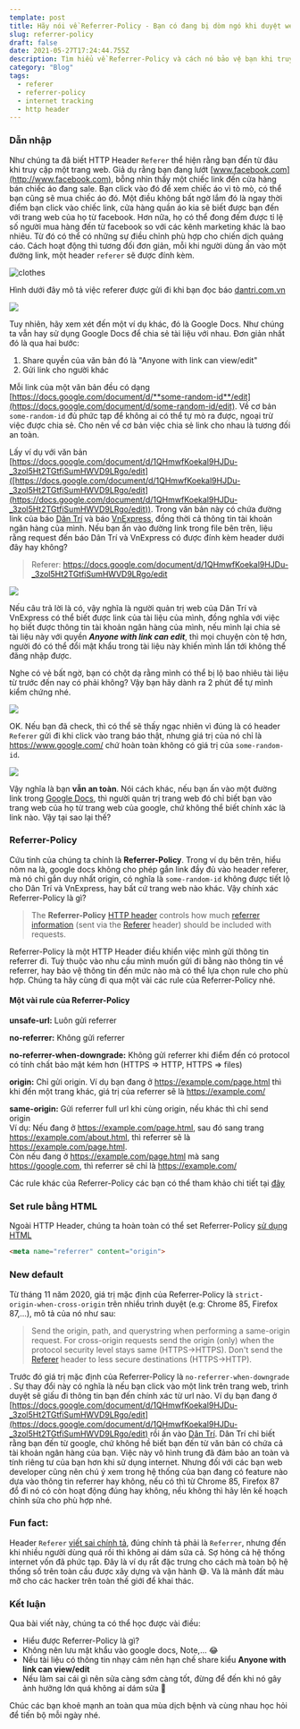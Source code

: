```yaml
---
template: post
title: Hãy nói về Referrer-Policy - Bạn có đang bị dòm ngó khi duyệt web không?
slug: referrer-policy
draft: false
date: 2021-05-27T17:24:44.755Z
description: Tìm hiểu về Referrer-Policy và cách nó bảo vệ bạn khi truy cập internet
category: "Blog"
tags:
  - referer
  - referrer-policy
  - internet tracking
  - http header
---
```

### Dẫn nhập

Như chúng ta đã biết HTTP Header `Referer` thể hiện rằng bạn đến từ đâu khi truy cập một trang web. Giả dụ rằng bạn đang lướt [www.facebook.com](http://www.facebook.com), bỗng nhìn thấy một chiếc link đến cửa hàng bán chiếc áo đang sale. Bạn click vào đó để xem chiếc áo vì tò mò, có thể bạn cũng sẽ mua chiếc áo đó. Một điều không bất ngờ lắm đó là ngay thời điểm bạn click vào chiếc link, cửa hàng quần áo kia sẽ biết được bạn đến với trang web của họ từ facebook. Hơn nữa, họ có thể đong đếm được tỉ lệ số người mua hàng đến từ facebook so với các kênh marketing khác là bao nhiêu. Từ đó có thể có những sự điều chỉnh phù hợp cho chiến dịch quảng cáo. Cách hoạt động thì tương đối đơn giản, mỗi khi người dùng ấn vào một đường link, một header `referer` sẽ được đính kèm.

![clothes](https://images.unsplash.com/photo-1489987707025-afc232f7ea0f?ixid=MnwxMjA3fDB8MHxwaG90by1wYWdlfHx8fGVufDB8fHx8&ixlib=rb-1.2.1&auto=format&fit=crop&w=2100&q=80 "Lướt web thấy áo đẹp")

Hình dưới đây mô tả việc referer được gửi đi khi bạn đọc báo [dantri.com.vn](http://dantri.com.vn)

![](/media/referer-dantri.jpg)

Tuy nhiên, hãy xem xét đến một ví dụ khác, đó là Google Docs. Như chúng ta vẫn hay sử dụng Google Docs để chia sẻ tài liệu với nhau. Đơn giản nhất đó là qua hai bước:

1. Share quyền của văn bản đó là "Anyone with link can view/edit"
2. Gửi link cho người khác

Mỗi link của một văn bản đều có dạng [https://docs.google.com/document/d/**some-random-id**/edit](https://docs.google.com/document/d/some-random-id/edit). Về cơ bản `some-random-id` đủ phức tạp để không ai có thể tự mò ra được, ngoại trừ việc được chia sẻ. Cho nên về cơ bản việc chia sẻ link cho nhau là tương đối an toàn.

Lấy ví dụ với văn bản [https://docs.google.com/document/d/1QHmwfKoekal9HJDu-_3zol5Ht2TGtfiSumHWVD9LRgo/edit]([https://docs.google.com/document/d/1QHmwfKoekal9HJDu-_3zol5Ht2TGtfiSumHWVD9LRgo/edit](https://docs.google.com/document/d/1QHmwfKoekal9HJDu-_3zol5Ht2TGtfiSumHWVD9LRgo/edit)). Trong văn bản này có chứa đường link của báo [Dân Trí](https://dantri.com.vn/) và báo [VnExpress](https://vnexpress.net/), đồng thời cả thông tin tài khoản ngân hàng của mình. Nếu bạn ấn vào đường link trong file bên trên, liệu rằng request đến báo Dân Trí và VnExpress có được đính kèm header dưới đây hay không?

> Referer: https://docs.google.com/document/d/1QHmwfKoekal9HJDu-_3zol5Ht2TGtfiSumHWVD9LRgo/edit 

![](/media/screenshot-2021-05-28-at-00.34.05.png)


Nếu câu trả lời là có, vậy nghĩa là người quản trị web của Dân Trí và VnExpress có thể biết được link của tài liệu của mình, đồng nghĩa với việc họ biết được thông tin tài khoản ngân hàng của mình, nếu mình lại chia sẻ tài liệu này với quyền ***Anyone with link can edit***, thì mọi chuyện còn tệ hơn, người đó có thể đổi mật khẩu trong tài liệu này khiến mình lần tới không thể đăng nhập được.

Nghe có vẻ bất ngờ, bạn có chột dạ rằng mình có thể bị lộ bao nhiêu tài liệu từ trước đến nay có phải không? Vậy bạn hãy dành ra 2 phút để tự mình kiểm chứng nhé.

![](/media/eternity.jpg)

OK. Nếu bạn đã check, thì có thể sẽ thấy ngạc nhiên vì đúng là có header `Referer` gửi đi khi click vào trang báo thật, nhưng giá trị của nó chỉ là <https://www.google.com/> chứ hoàn toàn không có giá trị của `some-random-id`. 

![](/media/dantri-header.png)

Vậy nghĩa là bạn **vẫn an toàn**. Nói cách khác, nếu bạn ấn vào một đường link trong [Google Docs](https://docs.google.com/), thì người quản trị trang web đó chỉ biết bạn vào trang web của họ từ trang web của google, chứ không thể biết chính xác là link nào. Vậy tại sao lại thế?

### Referrer-Policy

Cứu tinh của chúng ta chính là **Referrer-Policy**. Trong ví dụ bên trên, hiểu nôm na là, google docs không cho phép gắn link đầy đủ vào header referer, mà nó chỉ gắn duy nhất origin, có nghĩa là `some-random-id` không được tiết lộ cho Dân Trí và VnExpress, hay bất cứ trang web nào khác. Vậy chính xác Referrer-Policy là gì?

> The **Referrer-Policy** [HTTP header](https://developer.mozilla.org/en-US/docs/Glossary/HTTP_header) controls how much [referrer information](https://developer.mozilla.org/en-US/docs/Web/Security/Referer_header:_privacy_and_security_concerns) (sent via the [Referer](https://developer.mozilla.org/en-US/docs/Web/HTTP/Headers/Referer) header) should be included with requests.

Referrer-Policy là một HTTP Header điều khiển việc mình gửi thông tin referrer đi. Tuỳ thuộc vào nhu cầu mình muốn gửi đi bằng nào thông tin về referrer, hay bảo vệ thông tin đến mức nào mà có thể lựa chọn rule cho phù hợp. Chúng ta hãy cùng đi qua một vài các rule của Referrer-Policy nhé.

#### Một vài rule của Referrer-Policy

**unsafe-url:** Luôn gửi referrer

**no-referrer:** Không gửi referrer

**no-referrer-when-downgrade:** Không gửi referrer khi điểm đến có protocol có tính chất bảo mật kém hơn (HTTPS => HTTP, HTTPS => files)

**origin:** Chỉ gửi origin. Ví dụ bạn đang ở <https://example.com/page.html> thì khi đến một trang khác, giá trị của referrer sẽ là <https://example.com/>

**same-origin:** Gửi referrer full url khi cùng origin, nếu khác thì chỉ send origin\
Ví dụ: Nếu đang ở <https://example.com/page.html>, sau đó sang trang <https://example.com/about.html>, thì referrer sẽ là <https://example.com/page.html>. \
Còn nếu đang ở <https://example.com/page.html> mà sang <https://google.com>, thì referrer sẽ chỉ là https://example.com/

Các rule khác của Referrer-Policy các bạn có thể tham khảo chi tiết tại [đây](https://developer.mozilla.org/en-US/docs/Web/HTTP/Headers/Referrer-Policy#directives)

### Set rule bằng HTML

Ngoài HTTP Header, chúng ta hoàn toàn có thể set Referrer-Policy [sử dụng HTML](https://developer.mozilla.org/en-US/docs/Web/HTTP/Headers/Referrer-Policy#integration_with_html)

```html
<meta name="referrer" content="origin">
```

### New default

Từ tháng 11 năm 2020, giá trị mặc định của Referrer-Policy là `strict-origin-when-cross-origin` trên nhiều trình duyệt (e.g: Chrome 85, Firefox 87,…), mô tả của nó như sau:

> Send the origin, path, and querystring when performing a same-origin request. For cross-origin requests send the origin (only) when the protocol security level stays same (HTTPS→HTTPS). Don't send the [Referer](https://developer.mozilla.org/en-US/docs/Web/HTTP/Headers/Referer) header to less secure destinations (HTTPS→HTTP).

Trước đó giá trị mặc định của Referrer-Policy là `no-referrer-when-downgrade` . Sự thay đổi này có nghĩa là nếu bạn click vào một link trên trang web, trình duyệt sẽ giấu đi thông tin bạn đến chính xác từ url nào. Ví dụ bạn đang ở [https://docs.google.com/document/d/1QHmwfKoekal9HJDu-_3zol5Ht2TGtfiSumHWVD9LRgo/edit](https://docs.google.com/document/d/1QHmwfKoekal9HJDu-_3zol5Ht2TGtfiSumHWVD9LRgo/edit) rồi ấn vào [Dân Trí](https://dantri.com.vn/). Dân Trí chỉ biết rằng bạn đến từ google, chứ không hề biết bạn đến từ văn bản có chứa cả tài khoản ngân hàng của bạn. Việc này vô hình trung đã đảm bảo an toàn và tính riêng tư của bạn hơn khi sử dụng internet. Nhưng đối với các bạn web developer cũng nên chú ý xem trong hệ thống của bạn đang có feature nào dựa vào thông tin referrer hay không, nếu có thì từ Chrome 85, Firefox 87 đổ đi nó có còn hoạt động đúng hay không, nếu không thì hãy lên kế hoạch chỉnh sửa cho phù hợp nhé.

### Fun fact:

Header `Referer` [viết sai chính tả](https://stackoverflow.com/questions/3087626/was-the-misspelling-of-the-http-field-name-referer-intentional), đúng chính tả phải là `Referrer`, nhưng đến khi nhiều người dùng quá rồi thì không ai dám sửa cả. Sợ hỏng cả hệ thống internet vốn đã phức tạp. Đây là ví dụ rất đặc trưng cho cách mà toàn bộ hệ thống số trên toàn cầu được xây dựng và vận hành 😅. Và là mảnh đất màu mỡ cho các hacker trên toàn thế giới để khai thác.

### Kết luận

Qua bài viết này, chúng ta có thể học được vài điều:

* Hiểu được Referrer-Policy là gì?
* Không nên lưu mật khẩu vào google docs, Note,… 😂
* Nếu tài liệu có thông tin nhạy cảm nên hạn chế share kiểu **Anyone with link can view/edit**
* Nếu làm sai cái gì nên sửa càng sớm càng tốt, đừng để đến khi nó gây ảnh hưởng lớn quá không ai dám sửa 🙈

Chúc các bạn khoẻ mạnh an toàn qua mùa dịch bệnh và cùng nhau học hỏi để tiến bộ mỗi ngày nhé.